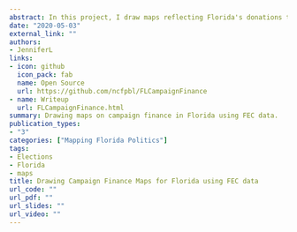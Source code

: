```yaml
---
abstract: In this project, I draw maps reflecting Florida's donations to the 2016 General Election. I use data from the Federal Elections Commission (FEC) to draw maps that demonstrate the amount of money and number of donors that residents in each zip code contribute to the Hillary Clinton and the Donald Trump Presidential Campaigns. The paper also serves as a guide for retrieving, cleaning, and using FEC data for research use beyond the goals of this project.
date: "2020-05-03"
external_link: ""
authors:
- JenniferL
links:
- icon: github
  icon_pack: fab
  name: Open Source
  url: https://github.com/ncfpbl/FLCampaignFinance
- name: Writeup
  url: FLCampaignFinance.html
summary: Drawing maps on campaign finance in Florida using FEC data.
publication_types:
- "3"
categories: ["Mapping Florida Politics"]
tags:
- Elections
- Florida
- maps
title: Drawing Campaign Finance Maps for Florida using FEC data
url_code: ""
url_pdf: ""
url_slides: ""
url_video: ""
---
```


